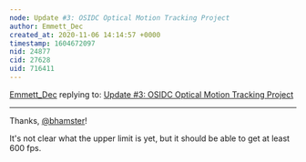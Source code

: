 ```yaml
---
node: Update #3: OSIDC Optical Motion Tracking Project
author: Emmett_Dec
created_at: 2020-11-06 14:14:57 +0000
timestamp: 1604672097
nid: 24877
cid: 27628
uid: 716411
---
```




[Emmett_Dec](../profile/Emmett_Dec) replying to: [Update #3: OSIDC Optical Motion Tracking Project](../notes/Emmett_Dec/10-30-2020/update-3-osidc-optical-motion-tracking-project)

----
Thanks, [@bhamster](/profile/bhamster)!

It's not clear what the upper limit is yet, but it should be able to get at least 600 fps.